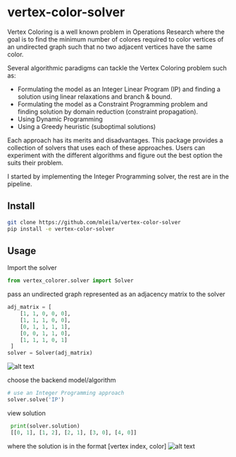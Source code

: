 # vertex-color-solver
Vertex Coloring is a well known problem in Operations Research where the goal is to find the minimum number of colores required to color vertices of an undirected graph such that no two adjacent vertices have the same color.

Several algorithmic paradigms can tackle the Vertex Coloring problem such as:

* Formulating the model as an Integer Linear Program (IP) and finding a solution using linear relaxations and branch & bound.
* Formulating the model as a Constraint Programming problem and finding solution by domain reduction (constraint propagation).
* Using Dynamic Programming
* Using a Greedy heuristic (suboptimal solutions)

Each approach has its merits and disadvantages. This package provides a collection of solvers that uses each of these approaches. Users can experiment with the different algorithms and figure out the best option the suits their problem.

I started by implementing the Integer Programming solver, the rest are in the pipeline.

## Install
```bash
git clone https://github.com/mleila/vertex-color-solver
pip install -e vertex-color-solver
```

## Usage
Import the solver
```python
from vertex_colorer.solver import Solver
```
pass an undirected graph represented as an adjacency matrix to the solver

```python
adj_matrix = [
	[1, 1, 0, 0, 0],
    [1, 1, 1, 0, 0],
    [0, 1, 1, 1, 1],
    [0, 0, 1, 1, 0],
    [1, 1, 1, 0, 1]
 ]
solver = Solver(adj_matrix)
```
![alt text](https://github.com/mleila/vertex-color-solver/assets/undirected_graph.png)

choose the backend model/algorithm
```python
# use an Integer Programming approach
solver.solve('IP')
```

view solution
```python
 print(solver.solution)
 [[0, 1], [1, 2], [2, 1], [3, 0], [4, 0]]
```
where the solution is in the format [vertex index, color]
![alt text](https://github.com/mleila/vertex-color-solver/assets/colored_undirected_graph.png)
